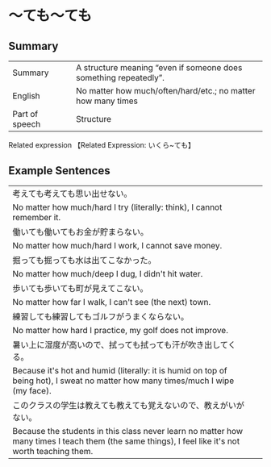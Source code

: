 # ～ても～ても

## Summary

<table><tr>   <td>Summary<td>   <td>A structure meaning “even if someone does something repeatedly”.</td><tr><tr>   <td>English<td>   <td>No matter how much/often/hard/etc.; no matter how many times</td><tr><tr>   <td>Part of speech<td>   <td>Structure</td><tr></table><tr>   <td>Related expression<td>   <td>【Related Expression: いくら~ても】</td><tr></table></table>

## Example Sentences

<table><tr><td>考えても考えても思い出せない。<td><tr><tr><td>No matter how much/hard I try (literally: think), I cannot remember it.<td><tr><tr><td>働いても働いてもお金が貯まらない。<td><tr><tr><td>No matter how much/hard I work, I cannot save money.<td><tr><tr><td>掘っても掘っても水は出てこなかった。<td><tr><tr><td>No matter how much/deep I dug, I didn't hit water.<td><tr><tr><td>歩いても歩いても町が見えてこない。<td><tr><tr><td>No matter how far I walk, I can't see (the next) town.<td><tr><tr><td>練習しても練習してもゴルフがうまくならない。<td><tr><tr><td>No matter how hard I practice, my golf does not improve.<td><tr><tr><td>暑い上に湿度が高いので、拭っても拭っても汗が吹き出してくる。<td><tr><tr><td>Because it's hot and humid (literally: it is humid on top of being hot), I sweat no matter how many times/much I wipe (my face).<td><tr><tr><td>このクラスの学生は教えても教えても覚えないので、教えがいがない。<td><tr><tr><td>Because the students in this class never learn no matter how many times I teach them (the same things), I feel like it's not worth teaching them.<td><tr></table>

